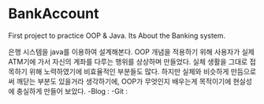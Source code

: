 # BankAccount
First project to practice OOP &amp; Java. Its About the Banking system.

은행 시스템을 java를 이용하여 설계해본다.
OOP 개념을 적용하기 위해 사용자가 실제 ATM기에 가서 자신의 계좌를 다루는 행위를 상상하며 만들었다.
실체 생활을 그대로 접목하기 위해 노력하였기에 비효율적인 부분들도 많다. 하지만 실체와 비슷하게 만듬으로써 깨닫는 부분도 있을거라 생각하기에, OOP가 무엇인지 배우는게 목적이기에 현실성에 충실하게 만들어 보았다.
-Blog :
-Git :
